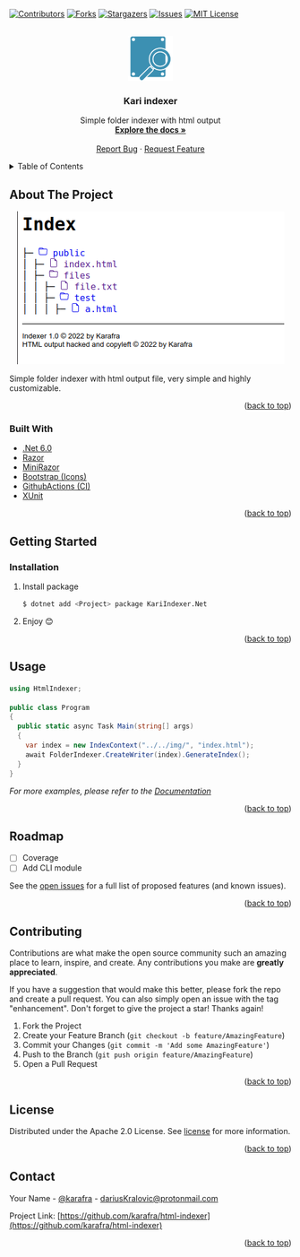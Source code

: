 <div id="top" />
<!--
*** Thanks for checking out the Best-README-Template. If you have a suggestion
*** that would make this better, please fork the repo and create a pull request
*** or simply open an issue with the tag "enhancement".
*** Don't forget to give the project a star!
*** Thanks again! Now go create something AMAZING! :D
-->



<!-- PROJECT SHIELDS -->
<!--
*** I'm using markdown "reference style" links for readability.
*** Reference links are enclosed in brackets [ ] instead of parentheses ( ).
*** See the bottom of this document for the declaration of the reference variables
*** for contributors-url, forks-url, etc. This is an optional, concise syntax you may use.
*** https://www.markdownguide.org/basic-syntax/#reference-style-links
-->
[![Contributors][contributors-shield]][contributors-url]
[![Forks][forks-shield]][forks-url]
[![Stargazers][stars-shield]][stars-url]
[![Issues][issues-shield]][issues-url]
[![MIT License][license-shield]][license-url]



<!-- PROJECT LOGO -->
<br />
<div align="center">
  <a href="https://github.com/karafra/html-indexer">
    <img src="img/logo.png" alt="Logo" width="80" height="80">
  </a>

<h3 align="center">Kari indexer</h3>

  <p align="center">
    Simple folder indexer with html output
    <br />
    <a href="https://github.com/karafra/html-indexer/wiki"><strong>Explore the docs »</strong></a>
    <br />
    <br />
    <a href="https://github.com/karafra/html-indexer/issues">Report Bug</a>
    ·
    <a href="https://github.com/karafra/html-indexer/issues">Request Feature</a>
  </p>
</div>



<!-- TABLE OF CONTENTS -->
<details>
  <summary>Table of Contents</summary>
  <ol>
    <li>
      <a href="#about-the-project">About The Project</a>
      <ul>
        <li><a href="#built-with">Built With</a></li>
      </ul>
    </li>
    <li>
      <a href="#getting-started">Getting Started</a>
      <li><a href="#installation">Installation</a></li>
    </li>
    <li><a href="#usage">Usage</a></li>
    <li><a href="#roadmap">Roadmap</a></li>
    <li><a href="#contributing">Contributing</a></li>
    <li><a href="#license">License</a></li>
    <li><a href="#contact">Contact</a></li>
  </ol>
</details>



<!-- ABOUT THE PROJECT -->
## About The Project

<div align="center">

  [![Product Name Screen Shot][product-screenshot]](https://github.com/karafra/html-indexer)

</div>

Simple folder indexer with html output file, very simple and highly customizable.
<p align="right">(<a href="#top">back to top</a>)</p>



### Built With

* [.Net 6.0](https://dotnet.microsoft.com/en-us/download/dotnet/6.0)
* [Razor](https://docs.microsoft.com/en-us/aspnet/web-pages/overview/getting-started/introducing-razor-syntax-c)
* [MiniRazor](https://github.com/Tyrrrz/MiniRazor)
* [Bootstrap (Icons)](https://icons.getbootstrap.com/)
* [GithubActions (CI)](https://github.com/features/actions)
* [XUnit](https://xunit.net/)

<p align="right">(<a href="#top">back to top</a>)</p>



<!-- GETTING STARTED -->
## Getting Started

### Installation

1. Install package
   ```sh
   $ dotnet add <Project> package KariIndexer.Net 
   ```
2. Enjoy 😊

<p align="right">(<a href="#top">back to top</a>)</p>



<!-- USAGE EXAMPLES -->
## Usage
```cs
using HtmlIndexer;

public class Program
{
  public static async Task Main(string[] args)
  {
    var index = new IndexContext("../../img/", "index.html");
    await FolderIndexer.CreateWriter(index).GenerateIndex();
  }
}
```

_For more examples, please refer to the [Documentation](https://github.com/karafra/html-indexer)_

<p align="right">(<a href="#top">back to top</a>)</p>



<!-- ROADMAP -->
## Roadmap

- [ ] Coverage
- [ ] Add CLI module

See the [open issues](https://github.com/karafra/html-indexer/issues) for a full list of proposed features (and known issues).

<p align="right">(<a href="#top">back to top</a>)</p>



<!-- CONTRIBUTING -->
## Contributing

Contributions are what make the open source community such an amazing place to learn, inspire, and create. Any contributions you make are **greatly appreciated**.

If you have a suggestion that would make this better, please fork the repo and create a pull request. You can also simply open an issue with the tag "enhancement".
Don't forget to give the project a star! Thanks again!

1. Fork the Project
2. Create your Feature Branch (`git checkout -b feature/AmazingFeature`)
3. Commit your Changes (`git commit -m 'Add some AmazingFeature'`)
4. Push to the Branch (`git push origin feature/AmazingFeature`)
5. Open a Pull Request

<p align="right">(<a href="#top">back to top</a>)</p>



<!-- LICENSE -->
## License

Distributed under the Apache 2.0 License. See [license](LICENSE) for more information.

<p align="right">(<a href="#top">back to top</a>)</p>



<!-- CONTACT -->
## Contact

Your Name - [@karafra](https://twitter.com/karafra) - dariusKralovic@protonmail.com

Project Link: [https://github.com/karafra/html-indexer](https://github.com/karafra/html-indexer)

<p align="right">(<a href="#top">back to top</a>)</p>



<!-- MARKDOWN LINKS & IMAGES -->
<!-- https://www.markdownguide.org/basic-syntax/#reference-style-links -->
[contributors-shield]: https://img.shields.io/github/contributors/karafra/html-indexer.svg?style=for-the-badge
[contributors-url]: https://github.com/karafra/html-indexer/graphs/contributors
[forks-shield]: https://img.shields.io/github/forks/karafra/html-indexer.svg?style=for-the-badge
[forks-url]: https://github.com/karafra/html-indexer/network/members
[stars-shield]: https://img.shields.io/github/stars/karafra/html-indexer.svg?style=for-the-badge
[stars-url]: https://github.com/karafra/html-indexer/stargazers
[issues-shield]: https://img.shields.io/github/issues/karafra/html-indexer.svg?style=for-the-badge
[issues-url]: https://github.com/karafra/html-indexer/issues
[license-shield]: https://img.shields.io/github/license/karafra/html-indexer.svg?style=for-the-badge
[license-url]: https://github.com/karafra/html-indexer/blob/master/LICENSE
[linkedin-shield]: https://img.shields.io/badge/-LinkedIn-black.svg?style=for-the-badge&logo=linkedin&colorB=555
[product-screenshot]: img/screenshot.png
